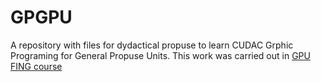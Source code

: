 # GPGPU
A repository with  files for dydactical propuse to learn CUDAC Grphic Programing for General Propuse Units. This work was carried out in [GPU FING course](https://eva.fing.edu.uy/course/view.php?id=1076)
